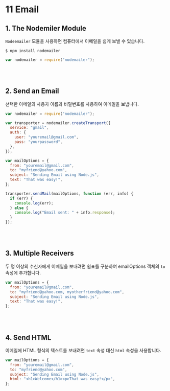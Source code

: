 # 11 Email

## 1. The Nodemiler Module

`Nodeemailer` 모듈을 사용하면 컴퓨터에서 이메일을 쉽게 보낼 수 있습니다.

```
$ npm install nodemailer
```

```javascript
var nodemailer = require("nodemailer");
```

<br />
<br />

## 2. Send an Email

선택한 이메일의 사용자 이름과 비밀번호를 사용하여 이메일을 보냅니다.

```javascript
var nodemailer = require("nodemailer");

var transporter = nodemailer.createTransport({
  service: "gmail",
  auth: {
    user: "youremail@gmail.com",
    pass: "yourpassword",
  },
});

var mailOptions = {
  from: "youremail@gmail.com",
  to: "myfriend@yahoo.com",
  subject: "Sending Email using Node.js",
  text: "That was easy!",
};

transporter.sendMail(mailOptions, function (err, info) {
  if (err) {
    console.log(err);
  } else {
    console.log("Email sent: " + info.response);
  }
});
```

<br />
<br />

## 3. Multiple Receivers

두 명 이상의 수신자에게 이메일을 보내려면 쉼표를 구분하여 emailOptions 객체의 `to` 속성에 추가합니다.

```javascript
var mailOptions = {
  from: "youremail@gmail.com",
  to: "myfriend@yahoo.com, myotherfriend@yahoo.com",
  subject: "Sending Email using Node.js",
  text: "That was easy!",
};
```

<br />
<br />

## 4. Send HTML

이메일에 HTML 형식의 텍스트를 보내려면 `text` 속성 대신 `html` 속성을 사용합니다.

```javascript
var mailOptions = {
  from: "youremail@gmail.com",
  to: "myfriend@yahoo.com",
  subject: "Sending Email using Node.js",
  html: "<h1>Welcome</h1><p>That was easy!</p>",
};
```

<br />
<br />
